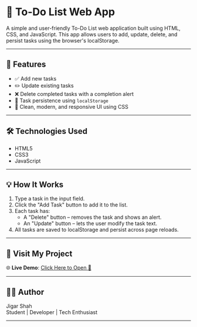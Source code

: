 # 📝 To-Do List Web App

A simple and user-friendly To-Do List web application built using HTML, CSS, and JavaScript. This app allows users to add, update, delete, and persist tasks using the browser's localStorage.

---

## 🚀 Features

- ✅ Add new tasks
- ✏️ Update existing tasks
- ❌ Delete completed tasks with a completion alert
- 💾 Task persistence using `localStorage`
- 💅 Clean, modern, and responsive UI using CSS

---

## 🛠️ Technologies Used

- HTML5
- CSS3
- JavaScript 
---

## 💡 How It Works

1. Type a task in the input field.
2. Click the "Add Task" button to add it to the list.
3. Each task has:
   - A "Delete" button – removes the task and shows an alert.
   - An "Update" button – lets the user modify the task text.
4. All tasks are saved to localStorage and persist across page reloads.

---

## 🔗 Visit My Project

🌐 **Live Demo**: [Click Here to Open 🚀](https://jigarshah45.github.io/to-do-list/)

---

## 👨‍💻 Author

Jigar Shah  
Student | Developer | Tech Enthusiast

---



